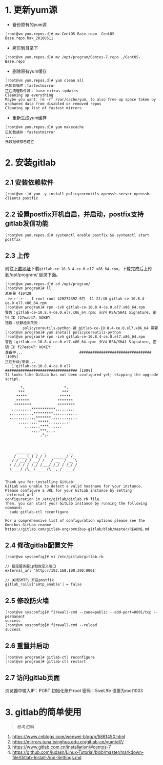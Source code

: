 
# 1. 更新yum源
* 备份原有的yum源
```shell
[root@vm yum.repos.d]# mv CentOS-Base.repo  CentOS-Base.repo.bak_20180611
```
* 拷贝到目录下
```shell
[root@vm yum.repos.d]# mv /opt/program/Centos-7.repo ./CentOS-Base.repo
```
* 删除原有yum缓存
```shell
[root@vm yum.repos.d]# yum clean all
已加载插件：fastestmirror
正在清理软件源： base extras updates
Cleaning up everything
Maybe you want: rm -rf /var/cache/yum, to also free up space taken by orphaned data from disabled or removed repos
Cleaning up list of fastest mirrors
```
* 重新生成yum缓存
```shell
[root@vm yum.repos.d]# yum makecache
已加载插件：fastestmirror
.....
元数据缓存已建立
```

# 2. 安装gitlab
## 2.1 安装依赖软件
```shell
[root@vm ~]# yum -y install policycoreutils openssh-server openssh-clients postfix
```

## 2.2 设置postfix开机自启，并启动，postfix支持gitlab发信功能
```shell
[root@vm yum.repos.d]# systemctl enable postfix && systemctl start postfix
```

## 2.3 上传
前往[下载地址](https://mirrors.tuna.tsinghua.edu.cn/gitlab-ce/yum/el7)下载`gitlab-ce-10.8.4-ce.0.el7.x86_64.rpm`，下载完成后上传到/opt/program/ 目录下面。

```shell
[root@vm yum.repos.d]# cd /opt/program/
[root@vm program]# ll
总用量 410428
-rw-r--r--. 1 root root 420274392 6月  11 22:40 gitlab-ce-10.8.4-ce.0.el7.x86_64.rpm
[root@vm program]# rpm -ivh gitlab-ce-10.8.4-ce.0.el7.x86_64.rpm 
警告：gitlab-ce-10.8.4-ce.0.el7.x86_64.rpm: 头V4 RSA/SHA1 Signature, 密钥 ID f27eab47: NOKEY
错误：依赖检测失败：
        policycoreutils-python 被 gitlab-ce-10.8.4-ce.0.el7.x86_64 需要
[root@vm program]# yum install policycoreutils-python
[root@vm program]# rpm -ivh gitlab-ce-10.8.4-ce.0.el7.x86_64.rpm 
警告：gitlab-ce-10.8.4-ce.0.el7.x86_64.rpm: 头V4 RSA/SHA1 Signature, 密钥 ID f27eab47: NOKEY
准备中...                          ################################# [100%]
正在升级/安装...
   1:gitlab-ce-10.8.4-ce.0.el7        ################################# [100%]
It looks like GitLab has not been configured yet; skipping the upgrade script.

       *.                  *.
      ***                 ***
     *****               *****
    .******             *******
    ********            ********
   ,,,,,,,,,***********,,,,,,,,,
  ,,,,,,,,,,,*********,,,,,,,,,,,
  .,,,,,,,,,,,*******,,,,,,,,,,,,
      ,,,,,,,,,*****,,,,,,,,,.
         ,,,,,,,****,,,,,,
            .,,,***,,,,
                ,*,.
  


     _______ __  __          __
    / ____(_) /_/ /   ____ _/ /_
   / / __/ / __/ /   / __ `/ __ \
  / /_/ / / /_/ /___/ /_/ / /_/ /
  \____/_/\__/_____/\__,_/_.___/
  

Thank you for installing GitLab!
GitLab was unable to detect a valid hostname for your instance.
Please configure a URL for your GitLab instance by setting `external_url`
configuration in /etc/gitlab/gitlab.rb file.
Then, you can start your GitLab instance by running the following command:
  sudo gitlab-ctl reconfigure

For a comprehensive list of configuration options please see the Omnibus GitLab readme
https://gitlab.com/gitlab-org/omnibus-gitlab/blob/master/README.md

```

## 2.4 修改gitlab配置文件


```shell
[root@vm sysconfig]# vi /etc/gitlab/gitlab.rb

// 指定服务器ip和自定义端口
external_url 'http://192.168.100.200:8001'

// 关闭SMTP，开启postfix
gitlab_rails['smtp_enable'] = false
```

## 2.5 修改防火墙
```shell
[root@vm sysconfig]# firewall-cmd --zone=public --add-port=8001/tcp --permanent 
success
[root@vm sysconfig]# firewall-cmd --reload
success
```

## 2.6 重置并启动
```shell
[root@vm program]# gitlab-ctl reconfigure
[root@vm program]# gitlab-ctl restart
```

## 2.7 访问gitlab页面
浏览器中输入IP：PORT
初始化账户root 密码：5iveL!fe
设置为root1003

# 3. gitlab的简单使用


> 参考资料
1. https://www.cnblogs.com/wenwei-blog/p/5861450.html
2. https://mirrors.tuna.tsinghua.edu.cn/gitlab-ce/yum/el7/
3. https://www.gitlab.com.cn/installation/#centos-7
4. https://github.com/judasn/Linux-Tutorial/blob/master/markdown-file/Gitlab-Install-And-Settings.md



